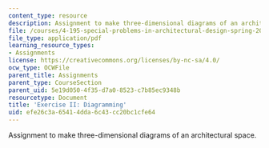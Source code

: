 ```yaml
---
content_type: resource
description: Assignment to make three-dimensional diagrams of an architectural space.
file: /courses/4-195-special-problems-in-architectural-design-spring-2005/efe26c3a65414dda6c43cc20bc1cfe64_ex1.pdf
file_type: application/pdf
learning_resource_types:
- Assignments
license: https://creativecommons.org/licenses/by-nc-sa/4.0/
ocw_type: OCWFile
parent_title: Assignments
parent_type: CourseSection
parent_uid: 5e19d050-4f35-d7a0-8523-c7b85ec9348b
resourcetype: Document
title: 'Exercise II: Diagramming'
uid: efe26c3a-6541-4dda-6c43-cc20bc1cfe64
---
```

Assignment to make three-dimensional diagrams of an architectural space.